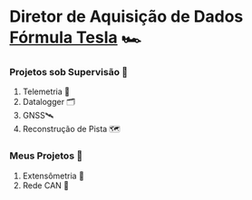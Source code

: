 
# Diretor de Aquisição de Dados [Fórmula Tesla](https://github.com/Tesla-UFMG) 🏎
### Projetos sob Supervisão 👀
1. Telemetria 📡
2. Datalogger 🗂
3. GNSS🛰
4. Reconstrução de Pista 🗺
### Meus Projetos 👤
1. Extensômetria 🔧
2. Rede CAN 🚌
